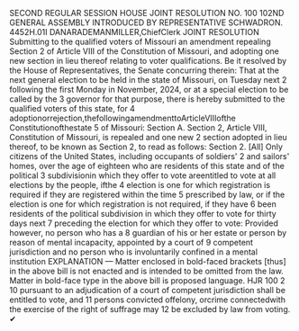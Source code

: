 SECOND REGULAR SESSION
HOUSE JOINT
RESOLUTION NO. 100
102ND GENERAL ASSEMBLY
INTRODUCED BY REPRESENTATIVE SCHWADRON.
4452H.01I DANARADEMANMILLER,ChiefClerk
JOINT RESOLUTION
Submitting to the qualified voters of Missouri an amendment repealing Section 2 of Article
VIII of the Constitution of Missouri, and adopting one new section in lieu thereof
relating to voter qualifications.
Be it resolved by the House of Representatives, the Senate concurring therein:
That at the next general election to be held in the state of Missouri, on Tuesday next
2 following the first Monday in November, 2024, or at a special election to be called by the
3 governor for that purpose, there is hereby submitted to the qualified voters of this state, for
4 adoptionorrejection,thefollowingamendmenttoArticleVIIIofthe Constitutionofthestate
5 of Missouri:
Section A. Section 2, Article VIII, Constitution of Missouri, is repealed and one new
2 section adopted in lieu thereof, to be known as Section 2, to read as follows:
Section 2. [All] Only citizens of the United States, including occupants of soldiers'
2 and sailors' homes, over the age of eighteen who are residents of this state and of the political
3 subdivisionin which they offer to vote areentitled to vote at all elections by the people, ifthe
4 election is one for which registration is required if they are registered within the time
5 prescribed by law, or if the election is one for which registration is not required, if they have
6 been residents of the political subdivision in which they offer to vote for thirty days next
7 preceding the election for which they offer to vote: Provided however, no person who has a
8 guardian of his or her estate or person by reason of mental incapacity, appointed by a court of
9 competent jurisdiction and no person who is involuntarily confined in a mental institution
EXPLANATION — Matter enclosed in bold-faced brackets [thus] in the above bill is not enacted and is
intended to be omitted from the law. Matter in bold-face type in the above bill is proposed language.
HJR 100 2
10 pursuant to an adjudication of a court of competent jurisdiction shall be entitled to vote, and
11 persons convicted offelony, orcrime connectedwith the exercise of the right of suffrage may
12 be excluded by law from voting.
✔